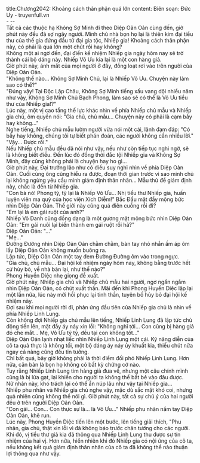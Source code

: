 title:Chương2042: Khoảng cách thân phận quá lớn
content:
Biên soạn: Đức Uy - truyenfull.vn<br>- --<br>Tất cả các thuộc hạ Không Sợ Minh đi theo Diệp Oản Oản cùng đến, giờ phút này đều đã sợ ngây người. Minh chủ nhà bọn họ lại là thiên kim đại tiểu thư của thế gia đứng đầu tứ đại gia tộc, Nhiếp gia! Khoảng cách thân phận này, có phải là quá lớn một chút rồi hay không?<br>Không một ai ngờ đến, đại điển kế nhiệm Nhiếp gia ngày hôm nay sẽ trở thành cái bộ dáng này. Nhiếp Vô Ưu kia lại là một con hàng giả.<br>Giờ phút này, ánh mắt của mọi người ở đây, đồng loạt rơi vào trên người của Diệp Oản Oản.<br>"Không thể nào... Không Sợ Minh Chủ, lại là Nhiếp Vô Ưu. Chuyện này làm sao có thể?"<br>"Đúng vậy! Tại Độc Lập Châu, Không Sợ Minh tiếng xấu vang dội nhiều năm như vậy, Không Sợ Minh Chủ Bạch Phong, làm sao sẽ có thể là Vô Ưu tiểu thư của Nhiếp gia!?"<br>Lúc này, một vị cao tầng thế lực khác nhìn về phía Nhiếp chủ mẫu và Nhiếp gia chủ, ôm quyền nói: "Gia chủ, chủ mẫu... Chuyện này có phải là cạm bẫy hay không..."<br>Nghe tiếng, Nhiếp chủ mẫu lườm người vừa nói một cái, lãnh đạm đáp: "Có bẫy hay không, chúng tôi tự biết phán đoán, các người không cần nhiều lời."<br>"Vậy... Được rồi."<br>Nếu Nhiếp chủ mẫu đều đã nói như vậy, nếu như còn tiếp tục nghi ngờ, sẽ là không biết điều. Đến lúc đó đồng thời đắc tội Nhiếp gia và Không Sợ Minh, đây cũng không phải là chuyện hay ho gì...<br>Giờ phút này, Đại trưởng lão như có điều suy nghĩ nhìn về phía Diệp Oản Oản. Cuối cùng ông cũng hiểu ra được, đoạn thời gian trước vì sao minh chủ lại không ngừng yêu cầu mình giám định thân nhân... Mẫu thử để giám định này, chắc là đến từ Nhiếp gia.<br>"Con bà nó! Phong tỷ, tỷ lại là Nhiếp Vô Ưu... Nhị tiểu thư Nhiếp gia, huấn luyện viên ma quỷ của học viện Xích Diễm!" Bắc Đẩu mặt đầy mộng bức nhìn Diệp Oản Oản. Thế giới này cũng quá điên cuồng rồi đi?<br>"Em lại là em gái ruột của anh?"<br>Nhiếp Vô Danh cũng đồng dạng là một gương mặt mộng bức nhìn Diệp Oản Oản: "Em gái nuôi lại biến thành em gái ruột rồi hả?"<br>Diệp Oản Oản: "..."<br>"Mẹ..."<br>Đường Đường nhìn Diệp Oản Oản chằm chằm, bàn tay nhỏ nhắn ấm áp ôm lấy Diệp Oản Oản không muốn buông ra.<br>Lập tức, Diệp Oản Oản một tay đem Đường Đường ôm vào trong ngực.<br>"Gia chủ, chủ mẫu... Đại hội kế nhiệm ngày hôm nay, không bằng trước hết cứ hủy bỏ, về nhà bàn lại, như thế nào?"<br>Phong Huyền Diệc nhẹ giọng đề xuất.<br>Giờ phút này, Nhiếp gia chủ và Nhiếp chủ mẫu hai người, ngơ ngẩn ngắm nhìn Diệp Oản Oản, có chút xuất thần. Mãi đến khi Phong Huyền Diệc lặp lại một lần nữa, lúc này mới hồi phục lại tinh thần, tuyên bố hủy bỏ đại hội kế nhiệm này.<br>Đợi sau khi mọi người rời đi, phản ứng đầu tiên của Nhiếp gia chủ là nhìn về phía Nhiếp Linh Lung.<br>Còn không đợi Nhiếp gia chủ mẫu lên tiếng, Nhiếp Linh Lung đã lập tức chủ động tiến lên, mặt đầy áy náy xin lỗi: "Không nghĩ tới... Con cũng bị hàng giả đó che mắt... Mẹ, Vô Ưu tỷ tỷ, đều tại con không tốt..."<br>Diệp Oản Oản lạnh nhạt liếc nhìn Nhiếp Linh Lung một cái. Kỹ năng diễn của cô ta quả thực là không tồi, một bộ dáng áy náy ủy khuất kia, thiếu chút nữa ngay cả nàng cũng đều tin tưởng.<br>Chỉ bất quá, bây giờ không phải là thời điểm đối phó Nhiếp Linh Lung. Hơn nữa, căn bản là bọn họ không có bất kỳ chứng cớ nào.<br>Tuy rằng Nhiếp Linh Lung tìm hàng giả đưa về, nhưng một câu chính mình cũng là bị lừa gạt, lại khiến cho người ta không thể bắt bẻ vào đâu được.<br>Nữ nhân này, khó trách lại có thể ẩn núp lâu như vậy tại Nhiếp gia...<br>Nhiếp phu nhân và Nhiếp gia chủ nghe vậy, mặc dù sắc mặt khó coi, nhưng quả nhiên cũng không thể nói gì. Giờ phút này, tất cả sự chú ý của hai người đều ở trên người Diệp Oản Oản.<br>"Con gái... Con... Con thực sự là... là Vô Ưu..." Nhiếp phu nhân nắm tay Diệp Oản Oản, khẽ run.<br>Lúc này, Phong Huyền Diệc tiến lên một bước, lên tiếng giải thích, "Phu nhân, gia chủ, thật xin lỗi vì đã không báo trước chân tướng cho các người. Khi đó, vị tiểu thư giả kia đã thông qua Nhiếp Linh Lung thu được sự tín nhiệm của hai vị. Hơn nữa, hiển nhiên khi đó Nhiếp gia có nội ứng của cô ta, nếu không kết quả giám định thân nhân của cô ta đã không thể nào thuận lợi thông qua như vậy.
